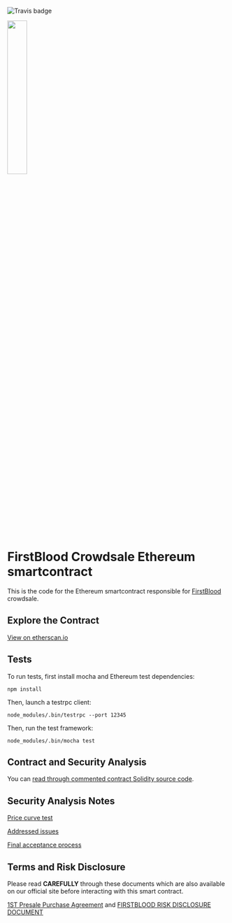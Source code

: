 ![Travis badge](https://travis-ci.org/Firstbloodio/token.svg?branch=master)

<img src = "https://cdn-images-1.medium.com/max/1200/1*vSRfNm_bX1C6ntGFqfFX4A.png" width = "30%">

# FirstBlood Crowdsale Ethereum smartcontract

This is the code for the Ethereum smartcontract responsible for [FirstBlood](https://firstblood.io) crowdsale.

## Explore the Contract 
[View on etherscan.io](https://etherscan.io/token/firstblood)

## Tests

To run tests, first install mocha and Ethereum test dependencies:

    npm install

Then, launch a testrpc client:

    node_modules/.bin/testrpc --port 12345

Then, run the test framework:

    node_modules/.bin/mocha test

## Contract and Security Analysis

You can [read through commented contract Solidity source code](https://github.com/Firstbloodio/token/blob/master/smart_contract/FirstBloodToken.sol).

## Security Analysis Notes

[Price curve test](https://github.com/Firstbloodio/token/issues/2)

[Addressed issues](https://github.com/Firstbloodio/token/issues/7)

[Final acceptance process](https://github.com/Firstbloodio/token/issues/3)

## Terms and Risk Disclosure

Please read **CAREFULLY** through these documents which are also available on our official site before interacting with this smart contract.

[1ST Presale Purchase Agreement](presale_agreement.pdf) and
[FIRSTBLOOD RISK DISCLOSURE DOCUMENT](risks_disclosure.pdf)
